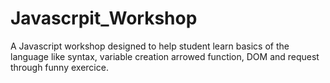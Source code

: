 # Javascrpit_Workshop
A Javascript workshop designed to help student learn basics of the language like syntax, variable creation arrowed function, DOM and request through funny exercice.
